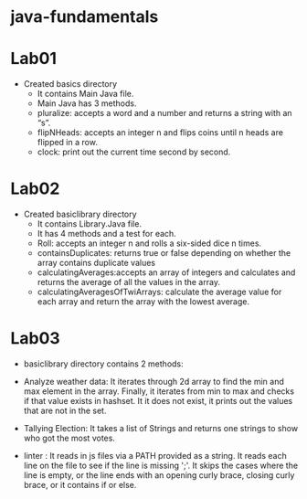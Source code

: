 # java-fundamentals

# Lab01
- Created basics directory 
  - It contains Main Java file.
  - Main Java has 3 methods.
  - pluralize: accepts a word and a number and returns a string with  an “s”.
  - flipNHeads: accepts an integer n and flips coins until n heads are flipped in a row.
  - clock: print out the current time second by second. 

# Lab02
- Created basiclibrary directory 
   - It contains Library.Java file.
   - It has 4 methods and a test for each.
   - Roll: accepts an integer n and rolls a six-sided dice n times.
   - containsDuplicates: returns true or false depending on whether the array contains duplicate values
   - calculatingAverages:accepts an array of integers and calculates and returns the average of all the values in the array.
   - calculatingAveragesOfTwiArrays: calculate the average value for each array and return the array with the lowest average.


# Lab03

- basiclibrary directory contains 2 methods:
 - Analyze weather data: It iterates through 2d array to find the min and max element in the array. Finally, it iterates from min to max  and checks if that value exists in     hashset. It it does not exist, it prints out the values that are not in the set.

 - Tallying Election: It takes a list of Strings and returns one strings to show who got the most votes.

 - linter : It reads in js files via a PATH provided as a string. It reads each line on the file to see if the line is missing ';'. It skips the cases where the line is empty,     or the line ends with an opening curly brace, closing curly brace, or it contains if or else.




  
